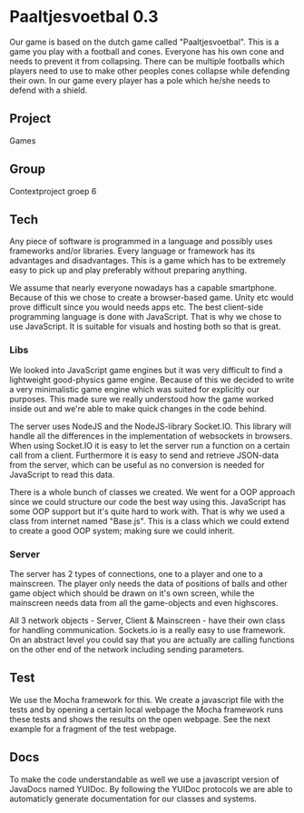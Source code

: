 # Paaltjesvoetbal 0.3

Our game is based on the dutch game called "Paaltjesvoetbal". This is a game you play with a football and cones. Everyone has his own cone and needs to prevent it from collapsing. There can be multiple footballs which players need to use to make other peoples cones collapse while defending their own. In our game every player has a pole which he/she needs to defend with a shield.

## Project

Games

## Group

Contextproject groep 6

## Tech

Any piece of software is programmed in a language and possibly uses frameworks and/or libraries. Every language or framework has its advantages and disadvantages. This is a game which has to be extremely easy to pick up and play preferably without preparing anything.

We assume that nearly everyone nowadays has a capable smartphone. Because of this we chose to create a browser-based game. Unity etc would prove difficult since you would needs apps etc. The best client-side programming language is done with JavaScript. That is why we chose to use JavaScript. It is suitable for visuals and hosting both so that is great.

### Libs

We looked into JavaScript game engines but it was very difficult to find a lightweight good-physics game engine. Because of this we decided to write a very minimalistic game engine which was suited for explicitly our purposes. This made sure we really understood how the game worked inside out and we're able to make quick changes in the code behind.

The server uses NodeJS and the NodeJS-library Socket.IO. This library will handle all the differences in the implementation of websockets in browsers. When using Socket.IO it is easy to let the server run a function on a certain call from a client. Furthermore it is easy to send and retrieve JSON-data from the server, which can be useful as no conversion is needed for JavaScript to read this data. 

There is a whole bunch of classes we created. We went for a OOP approach since we could structure our code the best way using this. JavaScript has some OOP support but it's quite hard to work with. That is why we used a class from internet named "Base.js". This is a class which we could extend to create a good OOP system; making sure we could inherit.

### Server

The server has 2 types of connections, one to a player and one to a mainscreen. The player only needs the data of positions of balls and other game object which should be drawn on it's own screen, while the mainscreen needs data from all the game-objects and even highscores.

All 3 network objects - Server, Client & Mainscreen - have their own class for handling communication. Sockets.io is a really easy to use framework. On an abstract level you could say that you are actually are calling functions on the other end of the network including sending parameters.

## Test

We use the Mocha framework for this. We create a javascript file with the tests and by opening a certain local webpage the Mocha framework runs these tests and shows the results on the open webpage. See the next example for a fragment of the test webpage.

## Docs

To make the code understandable as well we use a javascript version of JavaDocs named YUIDoc. By following the YUIDoc protocols we are able to automaticly generate documentation for our classes and systems.